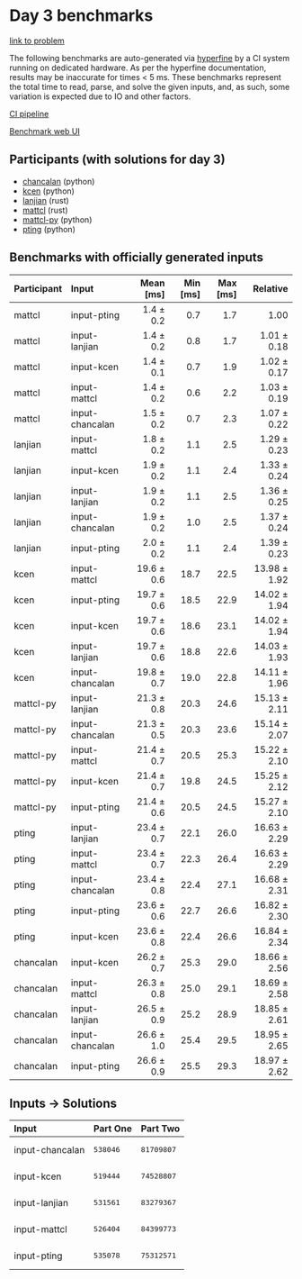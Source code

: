 # Day 3 benchmarks

[link to problem](https://adventofcode.com/2023/day/3)

The following benchmarks are auto-generated via
[hyperfine](https://github.com/sharkdp/hyperfine) by a CI system running on
dedicated hardware. As per the hyperfine documentation, results may be
inaccurate for times < 5 ms. These benchmarks represent the total time to read,
parse, and solve the given inputs, and, as such, some variation is expected due
to IO and other factors.

[CI pipeline](http://ci.papercode.net:8080/teams/main/pipelines/aoc2023)

[Benchmark web UI](https://aoc.ancalagon.black)


## Participants (with solutions for day 3)

- [chancalan](https://github.com/chancalan/aoc2023) (python)
- [kcen](https://github.com/kcen/aoc2023) (python)
- [lanjian](https://github.com/lanjian/aoc-2023) (rust)
- [mattcl](https://github.com/mattcl/aoc2023) (rust)
- [mattcl-py](https://github.com/mattcl/aoc2023-py) (python)
- [pting](https://github.com/pting/aoc2023) (python)


## Benchmarks with officially generated inputs

| Participant | Input | Mean [ms] | Min [ms] | Max [ms] | Relative |
|:---|:---|---:|---:|---:|---:|
| mattcl | input-pting | 1.4 ± 0.2 | 0.7 | 1.7 | 1.00 |
| mattcl | input-lanjian | 1.4 ± 0.2 | 0.8 | 1.7 | 1.01 ± 0.18 |
| mattcl | input-kcen | 1.4 ± 0.1 | 0.7 | 1.9 | 1.02 ± 0.17 |
| mattcl | input-mattcl | 1.4 ± 0.2 | 0.6 | 2.2 | 1.03 ± 0.19 |
| mattcl | input-chancalan | 1.5 ± 0.2 | 0.7 | 2.3 | 1.07 ± 0.22 |
| lanjian | input-mattcl | 1.8 ± 0.2 | 1.1 | 2.5 | 1.29 ± 0.23 |
| lanjian | input-kcen | 1.9 ± 0.2 | 1.1 | 2.4 | 1.33 ± 0.24 |
| lanjian | input-lanjian | 1.9 ± 0.2 | 1.1 | 2.5 | 1.36 ± 0.25 |
| lanjian | input-chancalan | 1.9 ± 0.2 | 1.0 | 2.5 | 1.37 ± 0.24 |
| lanjian | input-pting | 2.0 ± 0.2 | 1.1 | 2.4 | 1.39 ± 0.23 |
| kcen | input-mattcl | 19.6 ± 0.6 | 18.7 | 22.5 | 13.98 ± 1.92 |
| kcen | input-pting | 19.7 ± 0.6 | 18.5 | 22.9 | 14.02 ± 1.94 |
| kcen | input-kcen | 19.7 ± 0.6 | 18.6 | 23.1 | 14.02 ± 1.94 |
| kcen | input-lanjian | 19.7 ± 0.6 | 18.8 | 22.6 | 14.03 ± 1.93 |
| kcen | input-chancalan | 19.8 ± 0.7 | 19.0 | 22.8 | 14.11 ± 1.96 |
| mattcl-py | input-lanjian | 21.3 ± 0.8 | 20.3 | 24.6 | 15.13 ± 2.11 |
| mattcl-py | input-chancalan | 21.3 ± 0.5 | 20.3 | 23.6 | 15.14 ± 2.07 |
| mattcl-py | input-mattcl | 21.4 ± 0.7 | 20.5 | 25.3 | 15.22 ± 2.10 |
| mattcl-py | input-kcen | 21.4 ± 0.7 | 19.8 | 24.5 | 15.25 ± 2.12 |
| mattcl-py | input-pting | 21.4 ± 0.6 | 20.5 | 24.5 | 15.27 ± 2.10 |
| pting | input-lanjian | 23.4 ± 0.7 | 22.1 | 26.0 | 16.63 ± 2.29 |
| pting | input-mattcl | 23.4 ± 0.7 | 22.3 | 26.4 | 16.63 ± 2.29 |
| pting | input-chancalan | 23.4 ± 0.8 | 22.4 | 27.1 | 16.68 ± 2.31 |
| pting | input-pting | 23.6 ± 0.6 | 22.7 | 26.6 | 16.82 ± 2.30 |
| pting | input-kcen | 23.6 ± 0.8 | 22.4 | 26.6 | 16.84 ± 2.34 |
| chancalan | input-kcen | 26.2 ± 0.7 | 25.3 | 29.0 | 18.66 ± 2.56 |
| chancalan | input-mattcl | 26.3 ± 0.8 | 25.0 | 29.1 | 18.69 ± 2.58 |
| chancalan | input-lanjian | 26.5 ± 0.9 | 25.2 | 28.9 | 18.85 ± 2.61 |
| chancalan | input-chancalan | 26.6 ± 1.0 | 25.4 | 29.5 | 18.95 ± 2.65 |
| chancalan | input-pting | 26.6 ± 0.9 | 25.5 | 29.3 | 18.97 ± 2.62 |


## Inputs -> Solutions

| Input | Part One | Part Two |
|:---|:---|:---|
|input-chancalan|<pre>538046</pre>|<pre>81709807</pre>|
|input-kcen|<pre>519444</pre>|<pre>74528807</pre>|
|input-lanjian|<pre>531561</pre>|<pre>83279367</pre>|
|input-mattcl|<pre>526404</pre>|<pre>84399773</pre>|
|input-pting|<pre>535078</pre>|<pre>75312571</pre>|